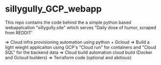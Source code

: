# sillygully_GCP_webapp
This repo contains the code behind the a simple python based webapplcation "sillygully.site" which serves "Daily dose of humor, scraped from REDDIT'

=> Cloud infra provisioning automation using python + Gcloud
=> Build a light wieght applicaiton using GCP's "Cloud run" for containers and "Cloud SQL" for the backend data
=> Cloud build automation cloud build (Docker and Gcloud builders)
=> Terraform code (optional and abitious)
